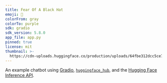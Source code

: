 ```yaml
---
title: Fear Of A Black Hat
emoji: 🏃
colorFrom: gray
colorTo: purple
sdk: gradio
sdk_version: 5.8.0
app_file: app.py
pinned: true
license: mit
thumbnail: >-
  https://cdn-uploads.huggingface.co/production/uploads/64fbe312dcc5ce730e763dc6/AAc4-Cn2DNmH61MHTsG1v.jpeg
---
```


An example chatbot using [Gradio](https://gradio.app), [`huggingface_hub`](https://huggingface.co/docs/huggingface_hub/v0.22.2/en/index), and the [Hugging Face Inference API](https://huggingface.co/docs/api-inference/index).